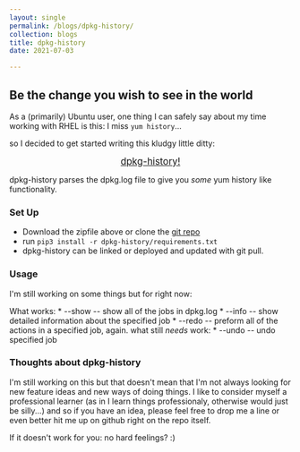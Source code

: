 ```yaml
---
layout: single
permalink: /blogs/dpkg-history/
collection: blogs
title: dpkg-history
date: 2021-07-03

---
```


## Be the change you wish to see in the world

As a (primarily) Ubuntu user, one thing I can safely say about my time working with RHEL is this: I miss `yum history`...

so I decided to get started writing this kludgy little ditty:

<center><big><a href="https://github.com/warwalrux/dpkg-history/archive/refs/heads/main.zip">dpkg-history!</a></big></center>

dpkg-history parses the dpkg.log file to give you _some_ yum history like functionality.


### Set Up

  * Download the zipfile above or clone the [git repo](https://github.com/warwalrux/dpkg-history)
  * run `pip3 install -r dpkg-history/requirements.txt`
  * dpkg-history can be linked or deployed and updated with git pull.

### Usage

I'm still working on some things but for right now:

What works:
    * --show -- show all of the jobs in dpkg.log
    * --info -- show detailed information about the specified job
    * --redo -- preform all of the actions in a specified job, again.
what still _needs_ work:
    * --undo -- undo specified job


### Thoughts about dpkg-history

I'm still working on this but that doesn't mean that I'm not always looking for new feature ideas and new ways of doing things.
I like to consider myself a professional learner (as in I learn things professionaly, otherwise would just be silly...) and so
if you have an idea, please feel free to drop me a line or even better hit me up on github right on the repo itself.

If it doesn't work for you: no hard feelings? :)
